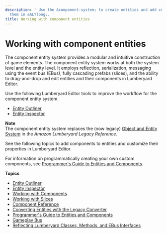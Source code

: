 ```yaml
---
description: ' Use the &component-system; to create entities and add components to
  them in &ALYlong;. '
title: Working with component entities
---
```

# Working with component entities<a name="component-intro"></a>

The component entity system provides a modular and intuitive construction of game elements\. The component entity system works at both the system level and the entity level\. It employs reflection, serialization, messaging using the event bus \(EBus\), fully cascading prefabs \(slices\), and the ability to drag\-and\-drop and edit entities and their components in Lumberyard Editor\. 

Use the following Lumberyard Editor tools to improve the workflow for the component entity system\.
+  [Entity Outliner](component-entity-outliner.md) 
+  [Entity Inspector](component-entity-inspector.md) 

**Note**  
The component entity system replaces the \(now legacy\) [Object and Entity System](https://docs.aws.amazon.com/lumberyard/latest/legacyreference/entities-intro.html) in the *Amazon Lumberyard Legacy Reference*\.

See the following topics to add components to entities and customize their properties in Lumberyard Editor\.

For information on programmatically creating your own custom components, see [Programmer's Guide to Entities and Components](component-entity-system-pg-intro.md)\.

**Topics**
+ [Entity Outliner](component-entity-outliner.md)
+ [Entity Inspector](component-entity-inspector.md)
+ [Working with Components](component-working.md)
+ [Working with Slices](component-slices.md)
+ [Component Reference](component-components.md)
+ [Converting Entities with the Legacy Converter](component-entity-data-converter.md)
+ [Programmer's Guide to Entities and Components](component-entity-system-pg-intro.md)
+ [Gameplay Bus](component-entity-system-gameplay-bus.md)
+ [Reflecting Lumberyard Classes, Methods, and EBus Interfaces](component-entity-system-reflection-intro.md)